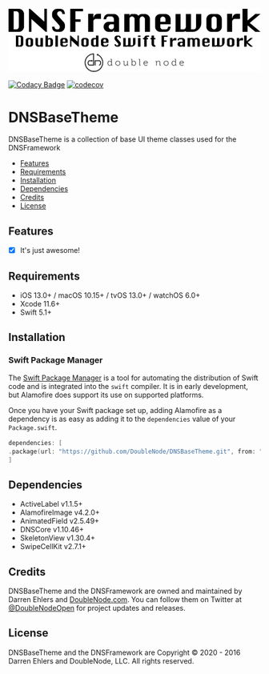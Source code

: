 ![DoubleNode Swift Framework](https://github.com/DoubleNode/DNSBaseTheme/raw/master/DNSFrameworkLogo.png)

[![Codacy Badge](https://api.codacy.com/project/badge/Grade/6f473642e4404426b55fda500602e662)](https://www.codacy.com?utm_source=github.com&amp;utm_medium=referral&amp;utm_content=DoubleNode/DNSBaseTheme&amp;utm_campaign=Badge_Grade)
[![codecov](https://codecov.io/gh/DoubleNode/DNSBaseTheme/branch/master/graph/badge.svg?token=NcFMBk0g9t)](https://codecov.io/gh/DoubleNode/DNSBaseTheme)

# DNSBaseTheme

DNSBaseTheme is a collection of base UI theme classes used for the DNSFramework

-   [Features](#features)
-   [Requirements](#requirements)
-   [Installation](#installation)
-   [Dependencies](#dependencies)
-   [Credits](#credits)
-   [License](#license)

## Features

-   [x] It's just awesome!

## Requirements

-   iOS 13.0+ / macOS 10.15+ / tvOS 13.0+ / watchOS 6.0+
-   Xcode 11.6+
-   Swift 5.1+

## Installation

### Swift Package Manager

The [Swift Package Manager](https://swift.org/package-manager/) is a tool for automating the distribution of Swift code and is integrated into the `swift` compiler. It is in early development, but Alamofire does support its use on supported platforms.

Once you have your Swift package set up, adding Alamofire as a dependency is as easy as adding it to the `dependencies` value of your `Package.swift`.

```swift
dependencies: [
.package(url: "https://github.com/DoubleNode/DNSBaseTheme.git", from: "1.10.12")
]
```

## Dependencies

-   ActiveLabel v1.1.5+
-   AlamofireImage v4.2.0+
-   AnimatedField v2.5.49+
-   DNSCore v1.10.46+
-   SkeletonView v1.30.4+
-   SwipeCellKit v2.7.1+

## Credits

DNSBaseTheme and the DNSFramework are owned and maintained by Darren Ehlers and [DoubleNode.com](http://doublenode.com). You can follow them on Twitter at [@DoubleNodeOpen](https://twitter.com/DoubleNodeOpen) for project updates and releases.

## License

DNSBaseTheme and the DNSFramework are Copyright © 2020 - 2016 Darren Ehlers and DoubleNode, LLC. All rights reserved.
